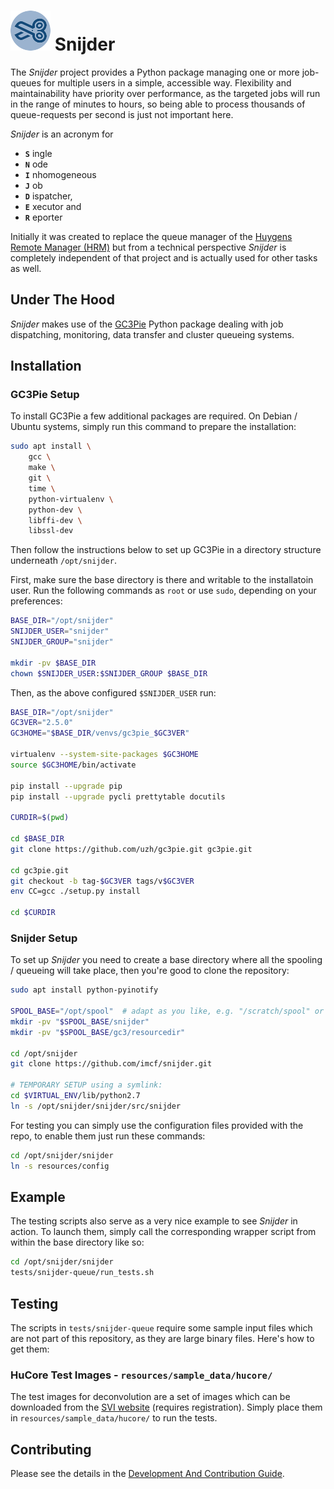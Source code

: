 # ![Snijder logo][img_snijder_logo] Snijder

The _Snijder_ project provides a Python package managing one or more job-queues
for multiple users in a simple, accessible way. Flexibility and maintainability
have priority over performance, as the targeted jobs will run in the range of
minutes to hours, so being able to process thousands of queue-requests per
second is just not important here.

_Snijder_ is an acronym for
* **`S`** ingle
* **`N`** ode
* **`I`** nhomogeneous
* **`J`** ob
* **`D`** ispatcher,
* **`E`** xecutor and
* **`R`** eporter

Initially it was created to replace the queue manager of the [Huygens Remote
Manager (HRM)](http://huygens-rm.org/) but from a technical perspective
_Snijder_ is completely independent of that project and is actually used for
other tasks as well.


## Under The Hood

_Snijder_ makes use of the [GC3Pie](https://github.com/imcf/gc3pie) Python
package dealing with job dispatching, monitoring, data transfer and cluster
queueing systems.

## Installation

### GC3Pie Setup

To install GC3Pie a few additional packages are required. On Debian / Ubuntu
systems, simply run this command to prepare the installation:

```bash
sudo apt install \
    gcc \
    make \
    git \
    time \
    python-virtualenv \
    python-dev \
    libffi-dev \
    libssl-dev
```

Then follow the instructions below to set up GC3Pie in a directory structure
underneath `/opt/snijder`.

First, make sure the base directory is there and writable to the installatoin
user. Run the following commands as `root` or use `sudo`, depending on your
preferences:

```bash
BASE_DIR="/opt/snijder"
SNIJDER_USER="snijder"
SNIJDER_GROUP="snijder"

mkdir -pv $BASE_DIR
chown $SNIJDER_USER:$SNIJDER_GROUP $BASE_DIR
```

Then, as the above configured `$SNIJDER_USER` run:

```bash
BASE_DIR="/opt/snijder"
GC3VER="2.5.0"
GC3HOME="$BASE_DIR/venvs/gc3pie_$GC3VER"

virtualenv --system-site-packages $GC3HOME
source $GC3HOME/bin/activate

pip install --upgrade pip
pip install --upgrade pycli prettytable docutils

CURDIR=$(pwd)

cd $BASE_DIR
git clone https://github.com/uzh/gc3pie.git gc3pie.git

cd gc3pie.git
git checkout -b tag-$GC3VER tags/v$GC3VER
env CC=gcc ./setup.py install

cd $CURDIR
```

### Snijder Setup

To set up _Snijder_ you need to create a base directory where all the spooling /
queueing will take place, then you're good to clone the repository:

```bash
sudo apt install python-pyinotify

SPOOL_BASE="/opt/spool"  # adapt as you like, e.g. "/scratch/spool" or similar
mkdir -pv "$SPOOL_BASE/snijder"
mkdir -pv "$SPOOL_BASE/gc3/resourcedir"

cd /opt/snijder
git clone https://github.com/imcf/snijder.git

# TEMPORARY SETUP using a symlink:
cd $VIRTUAL_ENV/lib/python2.7
ln -s /opt/snijder/snijder/src/snijder
```

For testing you can simply use the configuration files provided with the repo,
to enable them just run these commands:

```bash
cd /opt/snijder/snijder
ln -s resources/config
```

## Example

The testing scripts also serve as a very nice example to see _Snijder_ in
action. To launch them, simply call the corresponding wrapper script from within
the base directory like so:

```bash
cd /opt/snijder/snijder
tests/snijder-queue/run_tests.sh
```

## Testing

The scripts in `tests/snijder-queue` require some sample input files which are
not part of this repository, as they are large binary files. Here's how to get
them:

### HuCore Test Images - `resources/sample_data/hucore/`

The test images for deconvolution are a set of images which can be downloaded
from the [SVI website](https://svi.nl/DemoImages) (requires registration).
Simply place them in `resources/sample_data/hucore/` to run the tests.

## Contributing

Please see the details in the [Development And Contribution
Guide](CONTRIBUTING.md).

[img_snijder_logo]: https://raw.githubusercontent.com/imcf/snijder/master/resources/artwork/snijder-logo-blue-64.png